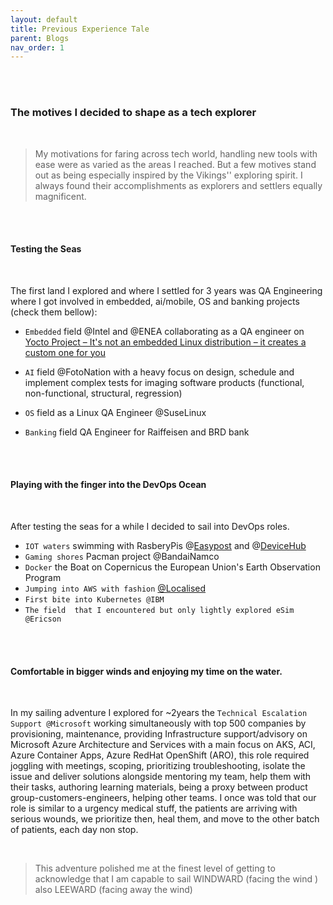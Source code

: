 ```yaml
---
layout: default
title: Previous Experience Tale
parent: Blogs
nav_order: 1
---
```


<br />
<br />


### The motives I decided to shape as a tech explorer 
<br />

> My motivations for faring across tech world, handling new tools with ease  were as varied as the areas I reached. But a few motives stand out as being especially inspired by the Vikings'' exploring spirit. I always found their accomplishments as explorers and settlers equally magnificent.
<br />
<br />

#### Testing the Seas

<br />

The first land I explored and where I settled for 3 years was QA Engineering where I got involved in embedded, ai/mobile, OS and banking projects (check them bellow):

- `Embedded` field @Intel and @ENEA collaborating as a QA engineer on [Yocto Project – It's not an embedded Linux distribution – it creates a custom one for you](https://www.yoctoproject.org/)

- `AI` field @FotoNation  with a heavy focus on design, schedule and implement complex tests for imaging software products (functional, non-functional, structural, regression)

- `OS` field as a Linux QA Engineer @SuseLinux

- `Banking` field QA Engineer for Raiffeisen and BRD bank
<br />
<br />

#### Playing with the finger into the DevOps Ocean 
<br />




After testing the seas for a while I decided to sail into DevOps roles.

- `IOT waters`  swimming with RasberyPis @[Easypost](https://easypost.ro/) and @[DeviceHub](https://www.linkedin.com/company/devicehub-net/about/)
- `Gaming shores` Pacman project @BandaiNamco
- `Docker` the Boat on Copernicus the European Union's Earth Observation Program 
- `Jumping into AWS with fashion` [@Localised](https://www.localised.com/)
- `First bite into Kubernetes @IBM`
- `The field  that I encountered but only lightly explored eSim @Ericson`


<br />
<br />


#### Comfortable in bigger winds and enjoying my time on the water.

<br />


In my sailing adventure I explored for ~2years the `Technical Escalation Support @Microsoft` working simultaneously with top 500 companies by provisioning, maintenance, providing Infrastructure support/advisory on Microsoft Azure Architecture and Services with a main focus on AKS, ACI, Azure Container Apps, Azure RedHat OpenShift (ARO), this role required joggling with meetings, scoping, prioritizing troubleshooting, isolate the issue and deliver  solutions alongside mentoring my  team, help them with their tasks, authoring learning materials, being a proxy between product group-customers-engineers,  helping other teams. I once was told that our role is similar to a urgency medical stuff, the patients are arriving with serious wounds, we prioritize then, heal them, and move to the other batch of patients, each day non stop.

<br />


> This adventure polished me at the finest level of getting to acknowledge that I am capable to sail  WINDWARD (facing the wind ) also LEEWARD (facing away the wind)





